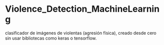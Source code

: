 # Violence_Detection_MachineLearning
clasificador de imágenes de violentas (agresión física), creado desde cero sin usar bibliotecas como keras o tensorflow.
